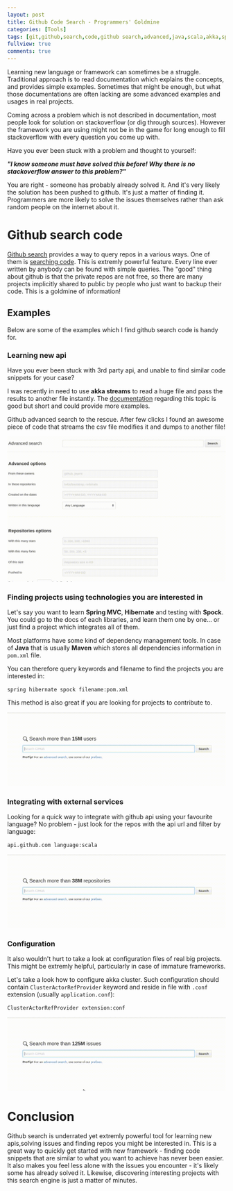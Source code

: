 ```yaml
---
layout: post
title: Github Code Search - Programmers' Goldmine
categories: [Tools]
tags: [git,github,search,code,github search,advanced,java,scala,akka,spring]
fullview: true
comments: true
---
```


Learning new language or framework can sometimes be a struggle. Traditional approach is to read documentation which explains the concepts, and provides simple examples.
Sometimes that might be enough, but what those documentations are often lacking are some advanced examples and usages in real projects.

Coming across a problem which is not described in documentation, most people look for solution on stackoverflow (or dig through sources).
However the framework you are using might not be in the game for long enough to fill stackoverflow with every question you come up with.
 
Have you ever been stuck with a problem and thought to yourself:

_**"I know someone must have solved this before! Why there is no stackoverflow answer to this problem?"**_

You are right - someone has probably already solved it. And it's very likely the solution has been pushed to github.
It's just a matter of finding it. Programmers are more likely to solve the issues themselves rather than ask random people on the internet about it.

# Github search code

[Github search](https://github.com/search) provides a way to query repos in a various ways. One of them is [searching code](https://developer.github.com/v3/search/#search-code).
This is extremly powerful feature. Every line ever written by anybody can be found with simple queries.
The "good" thing about github is that the private repos are not free, so there are many projects implicitly shared to public by people who just want to backup their code. This is a goldmine of information!


## Examples

Below are some of the examples which I find github search code is handy for.

### Learning new api

Have you ever been stuck with 3rd party api, and unable to find similar code snippets for your case?

I was recently in need to use **akka streams** to read a huge file and pass the results to another file instantly.
The [documentation](http://doc.akka.io/docs/akka/2.4/scala/stream/stream-io.html#Streaming_File_IO) regarding
 this topic is good but short and could provide more examples.

Github advanced search to the rescue. After few clicks I found an awesome piece of code
that streams the csv file modifies it and dumps to another file!

![filepaths_example](/assets/media/github_search/filepaths_example.gif)


### Finding projects using technologies you are interested in

Let's say you want to learn **Spring MVC**, **Hibernate** and testing with **Spock**. You could go to the docs
of each libraries, and learn them one by one... or just find a project which integrates all of them.

Most platforms have some kind of dependency management tools. In case of **Java** that is 
usually **Maven** which stores all dependencies information in `pom.xml` file.

You can therefore query keywords and filename to find the projects you are interested in:

```
spring hibernate spock filename:pom.xml
```
This method is also
great if you are looking for projects to contribute to.

![find_technology](/assets/media/github_search/find_technology.gif)

### Integrating with external services

Looking for a quick way to integrate with github api using your favourite language? No problem - just look for
the repos with the api url and filter by language:

```
api.github.com language:scala
```

![find_integrations](/assets/media/github_search/find_integrations.gif)

### Configuration

It also wouldn't hurt to take a look at configuration files of real big projects.
This might be extremly helpful, particularly in case of immature frameworks.

Let's take a look how to configure akka cluster. Such configuration should
contain `ClusterActorRefProvider` keyword and reside in file with `.conf` extension (usually `application.conf`):

```
ClusterActorRefProvider extension:conf
```

![find_configuration](/assets/media/github_search/find_configuration.gif)

# Conclusion

Github search is underrated yet extremly powerful tool for learning new apis,solving issues and finding repos you might be interested in.
This is a great way to quickly get started with new framework - finding code snippets that are similar to what you want to achieve has never been easier.
It also makes you feel less alone with the issues you encounter - it's likely some has already solved it. Likewise, discovering interesting projects with this
search engine is just a matter of minutes.